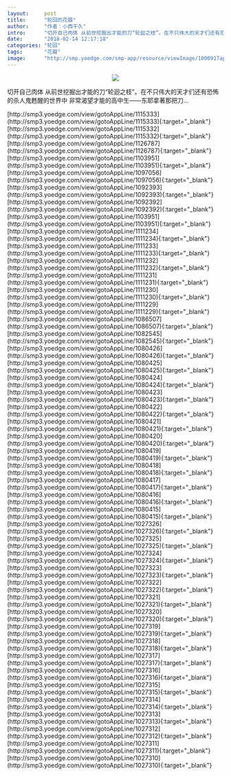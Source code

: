 ```yaml
---
layout:     post
title:      "轮回的花瓣"
author:     "作者：小西干久"
intro:      "切开自己肉体 从前世挖掘出才能的刀“轮迴之枝”。在不只伟大的天才们还有恐怖的杀人鬼甦醒的世界中 非常渴望才能的高中生——东耶拿著那把刀..."
date:       "2018-02-14 12:17:18"
categories: "轮回"
tags:       "花瓣"
image:      "http://smp.yoedge.com/smp-app/resource/viewImage/1000917appline.png"
---
```

<div style="text-align: center">
<p><img src="http://smp.yoedge.com/smp-app/resource/viewImage/1000917appline.png"/></p>
</div>
<p class="post-meta">
<span>切开自己肉体 从前世挖掘出才能的刀“轮迴之枝”。在不只伟大的天才们还有恐怖的杀人鬼甦醒的世界中 非常渴望才能的高中生——东耶拿著那把刀...</span>
</p>
[http://smp3.yoedge.com/view/gotoAppLine/1115333](http://smp3.yoedge.com/view/gotoAppLine/1115333){:target="_blank"}
[http://smp3.yoedge.com/view/gotoAppLine/1115332](http://smp3.yoedge.com/view/gotoAppLine/1115332){:target="_blank"}
[http://smp3.yoedge.com/view/gotoAppLine/1126787](http://smp3.yoedge.com/view/gotoAppLine/1126787){:target="_blank"}
[http://smp3.yoedge.com/view/gotoAppLine/1103951](http://smp3.yoedge.com/view/gotoAppLine/1103951){:target="_blank"}
[http://smp3.yoedge.com/view/gotoAppLine/1097056](http://smp3.yoedge.com/view/gotoAppLine/1097056){:target="_blank"}
[http://smp3.yoedge.com/view/gotoAppLine/1092393](http://smp3.yoedge.com/view/gotoAppLine/1092393){:target="_blank"}
[http://smp3.yoedge.com/view/gotoAppLine/1092392](http://smp3.yoedge.com/view/gotoAppLine/1092392){:target="_blank"}
[http://smp3.yoedge.com/view/gotoAppLine/1103951](http://smp3.yoedge.com/view/gotoAppLine/1103951){:target="_blank"}
[http://smp3.yoedge.com/view/gotoAppLine/1111234](http://smp3.yoedge.com/view/gotoAppLine/1111234){:target="_blank"}
[http://smp3.yoedge.com/view/gotoAppLine/1111233](http://smp3.yoedge.com/view/gotoAppLine/1111233){:target="_blank"}
[http://smp3.yoedge.com/view/gotoAppLine/1111232](http://smp3.yoedge.com/view/gotoAppLine/1111232){:target="_blank"}
[http://smp3.yoedge.com/view/gotoAppLine/1111231](http://smp3.yoedge.com/view/gotoAppLine/1111231){:target="_blank"}
[http://smp3.yoedge.com/view/gotoAppLine/1111230](http://smp3.yoedge.com/view/gotoAppLine/1111230){:target="_blank"}
[http://smp3.yoedge.com/view/gotoAppLine/1111229](http://smp3.yoedge.com/view/gotoAppLine/1111229){:target="_blank"}
[http://smp3.yoedge.com/view/gotoAppLine/1086507](http://smp3.yoedge.com/view/gotoAppLine/1086507){:target="_blank"}
[http://smp3.yoedge.com/view/gotoAppLine/1082545](http://smp3.yoedge.com/view/gotoAppLine/1082545){:target="_blank"}
[http://smp3.yoedge.com/view/gotoAppLine/1080426](http://smp3.yoedge.com/view/gotoAppLine/1080426){:target="_blank"}
[http://smp3.yoedge.com/view/gotoAppLine/1080425](http://smp3.yoedge.com/view/gotoAppLine/1080425){:target="_blank"}
[http://smp3.yoedge.com/view/gotoAppLine/1080424](http://smp3.yoedge.com/view/gotoAppLine/1080424){:target="_blank"}
[http://smp3.yoedge.com/view/gotoAppLine/1080423](http://smp3.yoedge.com/view/gotoAppLine/1080423){:target="_blank"}
[http://smp3.yoedge.com/view/gotoAppLine/1080422](http://smp3.yoedge.com/view/gotoAppLine/1080422){:target="_blank"}
[http://smp3.yoedge.com/view/gotoAppLine/1080421](http://smp3.yoedge.com/view/gotoAppLine/1080421){:target="_blank"}
[http://smp3.yoedge.com/view/gotoAppLine/1080420](http://smp3.yoedge.com/view/gotoAppLine/1080420){:target="_blank"}
[http://smp3.yoedge.com/view/gotoAppLine/1080419](http://smp3.yoedge.com/view/gotoAppLine/1080419){:target="_blank"}
[http://smp3.yoedge.com/view/gotoAppLine/1080418](http://smp3.yoedge.com/view/gotoAppLine/1080418){:target="_blank"}
[http://smp3.yoedge.com/view/gotoAppLine/1080417](http://smp3.yoedge.com/view/gotoAppLine/1080417){:target="_blank"}
[http://smp3.yoedge.com/view/gotoAppLine/1080416](http://smp3.yoedge.com/view/gotoAppLine/1080416){:target="_blank"}
[http://smp3.yoedge.com/view/gotoAppLine/1080415](http://smp3.yoedge.com/view/gotoAppLine/1080415){:target="_blank"}
[http://smp3.yoedge.com/view/gotoAppLine/1027326](http://smp3.yoedge.com/view/gotoAppLine/1027326){:target="_blank"}
[http://smp3.yoedge.com/view/gotoAppLine/1027325](http://smp3.yoedge.com/view/gotoAppLine/1027325){:target="_blank"}
[http://smp3.yoedge.com/view/gotoAppLine/1027324](http://smp3.yoedge.com/view/gotoAppLine/1027324){:target="_blank"}
[http://smp3.yoedge.com/view/gotoAppLine/1027323](http://smp3.yoedge.com/view/gotoAppLine/1027323){:target="_blank"}
[http://smp3.yoedge.com/view/gotoAppLine/1027322](http://smp3.yoedge.com/view/gotoAppLine/1027322){:target="_blank"}
[http://smp3.yoedge.com/view/gotoAppLine/1027321](http://smp3.yoedge.com/view/gotoAppLine/1027321){:target="_blank"}
[http://smp3.yoedge.com/view/gotoAppLine/1027320](http://smp3.yoedge.com/view/gotoAppLine/1027320){:target="_blank"}
[http://smp3.yoedge.com/view/gotoAppLine/1027319](http://smp3.yoedge.com/view/gotoAppLine/1027319){:target="_blank"}
[http://smp3.yoedge.com/view/gotoAppLine/1027318](http://smp3.yoedge.com/view/gotoAppLine/1027318){:target="_blank"}
[http://smp3.yoedge.com/view/gotoAppLine/1027317](http://smp3.yoedge.com/view/gotoAppLine/1027317){:target="_blank"}
[http://smp3.yoedge.com/view/gotoAppLine/1027316](http://smp3.yoedge.com/view/gotoAppLine/1027316){:target="_blank"}
[http://smp3.yoedge.com/view/gotoAppLine/1027315](http://smp3.yoedge.com/view/gotoAppLine/1027315){:target="_blank"}
[http://smp3.yoedge.com/view/gotoAppLine/1027314](http://smp3.yoedge.com/view/gotoAppLine/1027314){:target="_blank"}
[http://smp3.yoedge.com/view/gotoAppLine/1027313](http://smp3.yoedge.com/view/gotoAppLine/1027313){:target="_blank"}
[http://smp3.yoedge.com/view/gotoAppLine/1027312](http://smp3.yoedge.com/view/gotoAppLine/1027312){:target="_blank"}
[http://smp3.yoedge.com/view/gotoAppLine/1027311](http://smp3.yoedge.com/view/gotoAppLine/1027311){:target="_blank"}
[http://smp3.yoedge.com/view/gotoAppLine/1027310](http://smp3.yoedge.com/view/gotoAppLine/1027310){:target="_blank"}


